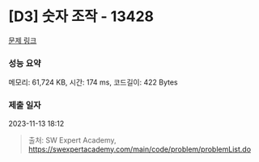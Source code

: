 # [D3] 숫자 조작 - 13428 

[문제 링크](https://swexpertacademy.com/main/code/problem/problemDetail.do?contestProbId=AX4EJPs68IkDFARe) 

### 성능 요약

메모리: 61,724 KB, 시간: 174 ms, 코드길이: 422 Bytes

### 제출 일자

2023-11-13 18:12



> 출처: SW Expert Academy, https://swexpertacademy.com/main/code/problem/problemList.do